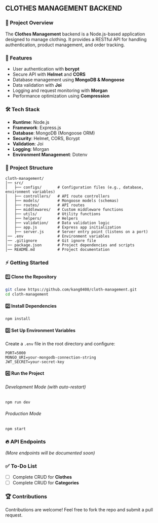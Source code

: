## CLOTHES MANAGEMENT BACKEND

### 📌 Project Overview

The **Clothes Management** backend is a Node.js-based application designed to manage clothing. It provides a RESTful API for handling authentication, product management, and order tracking.

### 🚀 Features

- User authentication with **bcrypt**
- Secure API with **Helmet** and **CORS**
- Database management using **MongoDB & Mongoose**
- Data validation with **Joi**
- Logging and request monitoring with **Morgan**
- Performance optimization using **Compression**

### 🛠 Tech Stack

- **Runtime**: Node.js
- **Framework**: Express.js
- **Database**: MongoDB (Mongoose ORM)
- **Security**: Helmet, CORS, Bcrypt
- **Validation**: Joi
- **Logging**: Morgan
- **Environment Management**: Dotenv

### 📂 Project Structure

```
cloth-management/
│── src/
│   ├── configs/       # Configuration files (e.g., database, environment variables)
│   ├── controllers/   # API route controllers
│   ├── models/        # Mongoose models (schemas)
│   ├── routes/        # API routes
│   ├── middlewares/   # Custom middleware functions
│   ├── utils/         # Utility functions
│   ├── helpers/       # Helpers
│   ├── validation/    # Data validation logic
│   ├── app.js         # Express app initialization
│   ├── server.js      # Server entry point (listens on a port)
│── .env               # Environment variables
│── .gitignore         # Git ignore file
│── package.json       # Project dependencies and scripts
│── README.md          # Project documentation

```

### ⚡ Getting Started

#### 1️⃣ Clone the Repository

```sh
git clone https://github.com/kang0408/cloth-management.git
cd cloth-management
```

#### 2️⃣ Install Dependencies

```sh
npm install
```

#### 3️⃣ Set Up Environment Variables

Create a `.env` file in the root directory and configure:

```
PORT=5000
MONGO_URI=your-mongodb-connection-string
JWT_SECRET=your-secret-key
```

#### 4️⃣ Run the Project

###### Development Mode (with auto-restart)

```sh
npm run dev
```

###### Production Mode

```sh
npm start
```

### 🔥 API Endpoints

_(More endpoints will be documented soon)_

### ✅ To-Do List

- [ ] Complete CRUD for **Clothes**
- [ ] Complete CRUD for **Categories**

### 🏆 Contributions

Contributions are welcome! Feel free to fork the repo and submit a pull request.
